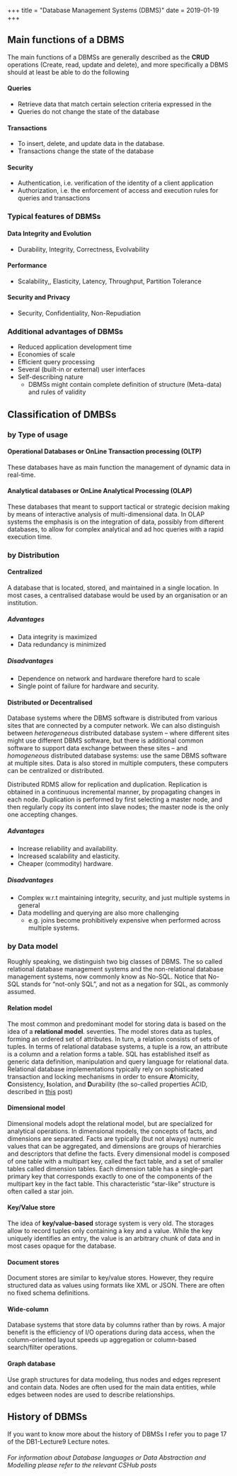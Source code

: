 +++
title = "Database Management Systems (DBMS)"
date = 2019-01-19
+++
<div class="markdown-body" style="white-space: normal;"><h2>Main functions of a DBMS</h2>
<p>The main functions of a DBMSs are generally described as the <strong>CRUD</strong> operations (Create, read, update and delete), and more specifically a DBMS should at least be able to do the following</p>
<h4>Queries</h4>
<ul>
<li>Retrieve data that match certain selection criteria expressed in the</li>
<li>Queries do not change the state of the database</li>
</ul>
<h4>Transactions</h4>
<ul>
<li>To insert, delete, and update data in the database.</li>
<li>Transactions change the state of the database</li>
</ul>
<h4>Security</h4>
<ul>
<li>Authentication, i.e. verification of the identity of a client application</li>
<li>Authorization, i.e. the enforcement of access and execution rules for
queries and transactions</li>
</ul>
<h3>Typical features of DBMSs</h3>
<h4>Data Integrity and Evolution</h4>
<ul>
<li>Durability, Integrity, Correctness, Evolvability</li>
</ul>
<h4>Performance</h4>
<ul>
<li>Scalability,, Elasticity, Latency, Throughput, Partition Tolerance</li>
</ul>
<h4>Security and Privacy</h4>
<ul>
<li>Security, Confidentiality, Non-Repudiation</li>
</ul>
<h3>Additional advantages of DBMSs</h3>
<ul>
<li>Reduced application development time</li>
<li>Economies of scale</li>
<li>Efficient query processing</li>
<li>Several (built-in or external) user interfaces</li>
<li>Self-describing nature
<ul>
<li>DBMSs might contain complete definition of structure (Meta-data) and rules of validity</li>
</ul>
</li>
</ul>
<h2>Classification of DMBSs</h2>
<h3>by Type of usage</h3>
<h4>Operational Databases or OnLine Transaction processing (OLTP)</h4>
<p>These databases have as main function the management of dynamic data in real-time.</p>
<h4>Analytical databases or OnLine Analytical Processing (OLAP)</h4>
<p>These databases that meant to support
tactical or strategic decision making by means of interactive analysis of multi-dimensional data.
In OLAP systems the emphasis is on the integration of data, possibly from
difterent databases, to allow for complex analytical and ad hoc queries with a rapid execution
time.</p>
<h3>by Distribution</h3>
<h4>Centralized</h4>
<p>A database that is located, stored, and maintained in a single location. In most cases, a centralised database would be used by an organisation or an institution.</p>
<h5>Advantages</h5>
<ul>
<li>Data integrity is maximized</li>
<li>Data redundancy is minimized</li>
</ul>
<h5>Disadvantages</h5>
<ul>
<li>Dependence on network and hardware therefore hard to scale</li>
<li>Single point of
failure for hardware and security.</li>
</ul>
<h4>Distributed or Decentralised</h4>
<p>Database systems where the DBMS software is distributed from various
sites that are connected by a computer network. We
can also distinguish between <em>heterogeneous</em> distributed database system – where different sites
might use different DBMS software, but there is additional common software to support data
exchange between these sites – and <em>homogeneous</em> distributed database systems: use the same
DBMS software at multiple sites. Data is also stored in multiple computers, these computers can be centralized or distributed.</p>
<p>Distributed RDMS allow for replication and duplication. Replication is obtained in a continuous
incremental manner, by propagating changes in each node. Duplication is performed by first selecting a master node, and then regularly copy its content into slave nodes; the master node is the only one accepting changes.</p>
<h5>Advantages</h5>
<ul>
<li>Increase reliability and availability.</li>
<li>Increased scalability and elasticity.</li>
<li>Cheaper (commodity) hardware.</li>
</ul>
<h5>Disadvantages</h5>
<ul>
<li>Complex w.r.t maintaining integrity, security, and just multiple systems in general</li>
<li>Data modelling and querying are also more challenging
<ul>
<li>e.g. joins become prohibitively expensive when
performed across multiple systems.</li>
</ul>
</li>
</ul>
<h3>by Data model</h3>
<p>Roughly speaking, we distinguish two big classes of DBMS.
The so called relational database management systems and the non-relational database management
systems, now commonly know as No-SQL. Notice that No-SQL stands for “not-only SQL”, and not as a
negation for SQL, as commonly assumed.</p>
<h4>Relation model</h4>
<p>The most common and predominant model for storing data is based on the idea of a <strong>relational model</strong>.
seventies. The model stores data as tuples, forming an ordered set of
attributes. In turn, a relation consists of sets of tuples. In terms of relational database systems, a tuple
is a row, an attribute is a column and a relation forms a table. SQL has established itself as generic
data definition, manipulation and query language for relational data. Relational database implementations typically rely on
sophisticated transaction and locking mechanisms in order to ensure <strong>A</strong>tomicity, <strong>C</strong>onsistency, <strong>I</strong>solation,
and <strong>D</strong>urability (the so-called properties ACID, described in <a href="https://cshub.nl/post/487433115">this</a> post)</p>
<h4>Dimensional model</h4>
<p>Dimensional models adopt the relational model, but are specialized for analytical operations. In dimensional models, the concepts of facts, and dimensions are separated. Facts are typically (but not always) numeric values that can be aggregated, and
dimensions are groups of hierarchies and descriptors that define the facts. Every dimensional model is
composed of one table with a multipart key, called the fact table, and a set of smaller tables called
dimension tables. Each dimension table has a single-part primary key that corresponds exactly to one
of the components of the multipart key in the fact table.  This characteristic “star-like”
structure is often called a star join.</p>
<h4>Key/Value store</h4>
<p>The idea of <strong>key/value-based</strong> storage system is very old. The storages allow to record tuples only containing a key and
a value. While the key uniquely identifies an entry, the value is an arbitrary chunk of data and in most
cases opaque for the database.</p>
<h4>Document stores</h4>
<p>Document stores are similar to key/value stores. However, they require structured data as values
using formats like XML or JSON. There are often no fixed schema definitions.</p>
<h4>Wide-column</h4>
<p>Database systems that store data by columns rather than by rows.
A major benefit is the efficiency of I/O operations during data access, when the column-oriented layout speeds up aggregation
or column-based search/filter operations.</p>
<h4>Graph database</h4>
<p>Use graph structures for data modeling,
thus nodes and edges represent and contain data. Nodes are often used for the main data entities,
while edges between nodes are used to describe relationships.</p>
<h2>History of DBMSs</h2>
<p>If you want to know more about the history of DBMSs I refer you to page 17 of the DB1-Lecture9 Lecture notes.</p>
<h6>For information about Database languages or Data Abstraction and Modelling please refer to the relevant CSHub posts</h6>
</div>